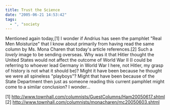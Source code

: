 ```yaml
---
title: Trust the Science
date: "2005-06-21 14:53:42"
tags:
  - ", "society
---
```

<p>Mentioned again today,[1] I wonder if Andrius has seen the pamphlet "Real Men Moisturize" that I know about primarily from having read the same column by Ms. Mona Charen that today's article references.[2] Such a <em>lovely</em> image to be sending overseas.  Why was it that Hitler thought the United States would not affect the outcome of World War II (I could be referring to whoever lead Germany in World War I here, not Hitler, my grasp of history is not what it should be)?  Might it have been because he thought we were all spineless "playboys"?  Might that have been because of the State Department then just as someone reading this current pamphlet might come to a similar conclusion?  I wonder&#x2026;</p>

[1] http://www.townhall.com/columnists/GuestColumns/Ham20050617.shtml 
[2] http://www.townhall.com/columnists/monacharen/mc20050603.shtml

